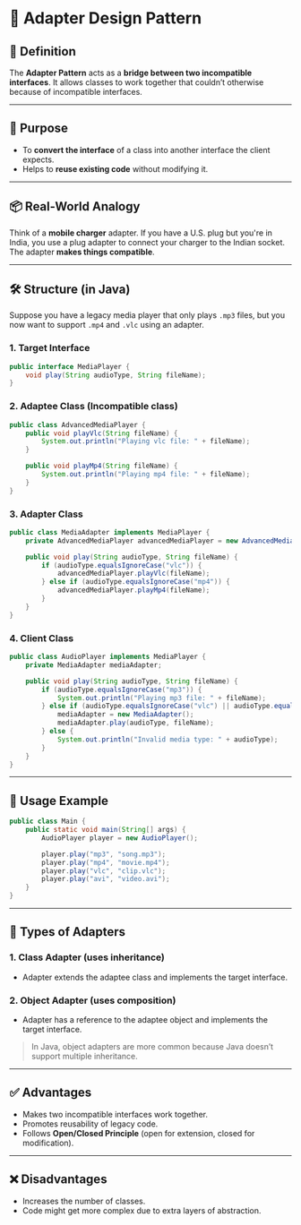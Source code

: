 
# 🔌 Adapter Design Pattern

## 📘 Definition

The **Adapter Pattern** acts as a **bridge between two incompatible interfaces**. It allows classes to work together that couldn’t otherwise because of incompatible interfaces.

---

## 🎯 Purpose

- To **convert the interface** of a class into another interface the client expects.
- Helps to **reuse existing code** without modifying it.

---

## 📦 Real-World Analogy

Think of a **mobile charger** adapter. If you have a U.S. plug but you're in India, you use a plug adapter to connect your charger to the Indian socket. The adapter **makes things compatible**.

---

## 🛠️ Structure (in Java)

Suppose you have a legacy media player that only plays `.mp3` files, but you now want to support `.mp4` and `.vlc` using an adapter.

### 1. Target Interface

```java
public interface MediaPlayer {
    void play(String audioType, String fileName);
}
```

### 2. Adaptee Class (Incompatible class)

```java
public class AdvancedMediaPlayer {
    public void playVlc(String fileName) {
        System.out.println("Playing vlc file: " + fileName);
    }

    public void playMp4(String fileName) {
        System.out.println("Playing mp4 file: " + fileName);
    }
}
```

### 3. Adapter Class

```java
public class MediaAdapter implements MediaPlayer {
    private AdvancedMediaPlayer advancedMediaPlayer = new AdvancedMediaPlayer();

    public void play(String audioType, String fileName) {
        if (audioType.equalsIgnoreCase("vlc")) {
            advancedMediaPlayer.playVlc(fileName);
        } else if (audioType.equalsIgnoreCase("mp4")) {
            advancedMediaPlayer.playMp4(fileName);
        }
    }
}
```

### 4. Client Class

```java
public class AudioPlayer implements MediaPlayer {
    private MediaAdapter mediaAdapter;

    public void play(String audioType, String fileName) {
        if (audioType.equalsIgnoreCase("mp3")) {
            System.out.println("Playing mp3 file: " + fileName);
        } else if (audioType.equalsIgnoreCase("vlc") || audioType.equalsIgnoreCase("mp4")) {
            mediaAdapter = new MediaAdapter();
            mediaAdapter.play(audioType, fileName);
        } else {
            System.out.println("Invalid media type: " + audioType);
        }
    }
}
```

---

## 🧪 Usage Example

```java
public class Main {
    public static void main(String[] args) {
        AudioPlayer player = new AudioPlayer();

        player.play("mp3", "song.mp3");
        player.play("mp4", "movie.mp4");
        player.play("vlc", "clip.vlc");
        player.play("avi", "video.avi");
    }
}
```

---

## 🔧 Types of Adapters

### 1. **Class Adapter (uses inheritance)**
- Adapter extends the adaptee class and implements the target interface.

### 2. **Object Adapter (uses composition)**
- Adapter has a reference to the adaptee object and implements the target interface.

> In Java, object adapters are more common because Java doesn’t support multiple inheritance.

---

## ✅ Advantages

- Makes two incompatible interfaces work together.
- Promotes reusability of legacy code.
- Follows **Open/Closed Principle** (open for extension, closed for modification).

---

## ❌ Disadvantages

- Increases the number of classes.
- Code might get more complex due to extra layers of abstraction.
